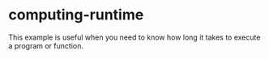 # computing-runtime
This example is useful when you need to know how long it takes to execute a program or function.
